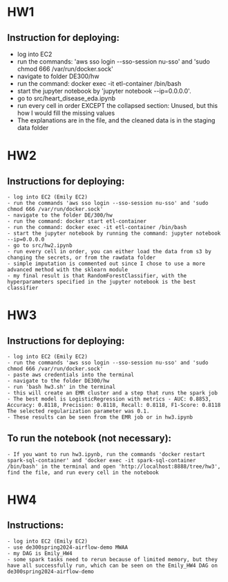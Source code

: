 # HW1

## Instruction for deploying:

   - log into EC2
   - run the commands: 'aws sso login --sso-session nu-sso' and 'sudo chmod 666 /var/run/docker.sock' 
   - navigate to folder DE300/hw
   - run the command: docker exec -it etl-container /bin/bash
   - start the jupyter notebook by 'jupyter notebook --ip=0.0.0.0'.
   - go to src/heart_disease_eda.ipynb
   - run every cell in order EXCEPT the collapsed section: Unused, but this how I would fill the missing values
   - The explanations are in the file, and the cleaned data is in the staging data folder

# HW2

## Instructions for deploying:

    - log into EC2 (Emily EC2)
    - run the commands 'aws sso login --sso-session nu-sso' and 'sudo chmod 666 /var/run/docker.sock'
    - navigate to the folder DE/300/hw
    - run the command: docker start etl-container
    - run the command: docker exec -it etl-container /bin/bash
    - start the jupyter notebook by running the command: jupyter notebook --ip=0.0.0.0
    - go to src/hw2.ipynb
    - run every cell in order, you can either load the data from s3 by changing the secrets, or from the rawdata folder
    - simple imputation is commented out since I chose to use a more advanced method with the sklearn module
    - my final result is that RandomForestClassifier, with the hyperparameters specified in the jupyter notebook is the best classifier

# HW3
## Instructions for deploying:
    - log into EC2 (Emily EC2)
    - run the commands 'aws sso login --sso-session nu-sso' and 'sudo chmod 666 /var/run/docker.sock'
    - paste aws credentials into the terminal
    - navigate to the folder DE300/hw
    - run 'bash hw3.sh' in the terminal
    - this will create an EMR cluster and a step that runs the spark job
    - The best model is LogisticRegression with metrics - AUC: 0.8853, Accuracy: 0.8118, Precision: 0.8118, Recall: 0.8118, F1-Score: 0.8118 The selected regularization parameter was 0.1.
    - These results can be seen from the EMR job or in hw3.ipynb
## To run the notebook (not necessary):
    - If you want to run hw3.ipynb, run the commands 'docker restart spark-sql-container' and 'docker exec -it spark-sql-container /bin/bash' in the terminal and open 'http://localhost:8888/tree/hw3', find the file, and run every cell in the notebook


# HW4
## Instructions:

    - log into EC2 (Emily EC2)
    - use de300spring2024-airflow-demo MWAA
    - my DAG is Emily_HW4
    - some spark tasks need to rerun because of limited memory, but they have all successfully run, which can be seen on the Emily_HW4 DAG on de300spring2024-airflow-demo
